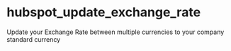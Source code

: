 # hubspot_update_exchange_rate
Update your Exchange Rate between multiple currencies to your company standard currency

